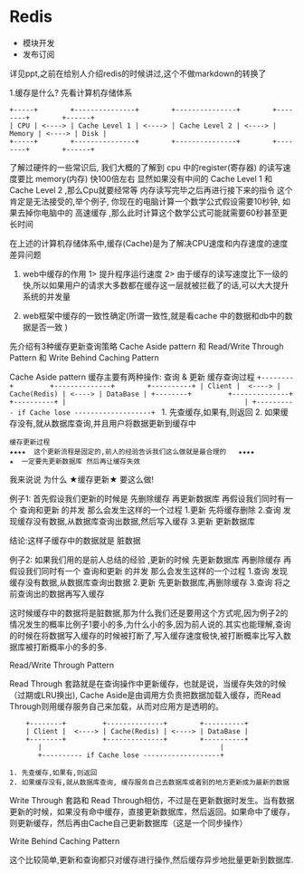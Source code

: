 Redis
=====

- 模块开发
- 发布订阅

详见ppt,之前在给别人介绍redis的时候讲过,这个不做markdown的转换了

1.缓存是什么?
先看计算机存储体系
```
+-----+        +---------------+        +---------------+        +--------+        +------+
| CPU | <----> | Cache Level 1 | <----> | Cache Level 2 | <----> | Memory | <----> | Disk |
+-----+        +---------------+        +---------------+        +--------+        +------+
```
了解过硬件的一些常识后,
我们大概的了解到 cpu 中的register(寄存器) 的读写速度要比 memory(内存) 快100倍左右
显然如果没有中间的 Cache Level 1  和 Cache Level 2 ,那么Cpu就要经常等  内存读写完毕之后再进行接下来的指令
这个肯定是无法接受的,举个例子, 你现在的电脑计算一个数学公式假设需要10秒钟,  如果去掉你电脑中的 高速缓存 ,那么此时计算这个数学公式可能就需要60秒甚至更长时间


在上述的计算机存储体系中,缓存(Cache)是为了解决CPU速度和内存速度的速度差异问题
1. web中缓存的作用
   1> 提升程序运行速度
   2> 由于缓存的读写速度比下一级的快,所以如果用户的请求大多数都在缓存这一层就被拦截了的话,可以大大提升系统的并发量

2. web框架中缓存的一致性确定(所谓一致性,就是看cache 中的数据和db中的数据是否一致 )

先介绍有3种缓存更新查询策略 Cache Aside pattern  和 Read/Write Through Pattern 和 Write Behind Caching Pattern

Cache Aside pattern 
缓存主要有两种操作:   查询   &   更新
    缓存查询过程
    ```
    +--------+         +--------------+        +----------+
    | Client |  <----> | Cache(Redis) | <----> | DataBase |
    +--------+         +--------------+        +----------+
       |                                            |
       +---------- if Cache lose -------------------+ 
    ```
    1. 先查缓存,如果有,则返回
    2. 如果缓存没有,就从数据库查询,并且用户将数据更新到缓存中

    缓存更新过程   
    ★★★★  这个更新流程是固定的,前人的经验告诉我们这么做就是最合理的   ★★★★
    ★  一定要先更新数据库 然后再让缓存失效    

我来说说 为什么 ★缓存更新★ 要这么做! 

例子1:
首先假设我们更新的时候是   先删除缓存   再更新数据库
再假设我们同时有一个  查询和更新 的并发
那么会发生这样的一个过程
1.更新  先将缓存删除 
2.查询  发现缓存没有数据,从数据库查询出数据,然后写入缓存
3.更新  更新数据库

结论:这样子缓存中的数据就是 脏数据


例子2:
如果我们用的是前人总结的经验 ,更新的时候  先更新数据库  再删除缓存
再假设我们同时有一个  查询和更新 的并发
那么会发生这样的一个过程
1.查询  发现缓存没有数据,从数据库查询出数据
2.更新  先更新数据库,再删除缓存
3.查询  将之前查询出的数据再写入缓存

这时候缓存中的数据将是脏数据,那为什么我们还是要用这个方式呢,因为例子2的情况发生的概率比例子1要小的多,为什么小的多,因为前人说的.其实也能理解,查询的时候在将数据写入缓存的时候被打断了,写入缓存速度极快,被打断概率比写入数据库被打断概率小的多的多.

Read/Write Through Pattern

Read Through 套路就是在查询操作中更新缓存，也就是说，当缓存失效的时候（过期或LRU换出), Cache Aside是由调用方负责把数据加载入缓存，而Read Through则用缓存服务自己来加载，从而对应用方是透明的。
```
    +--------+         +--------------+        +----------+
    | Client |  <----> | Cache(Redis) | <----> | DataBase |
    +--------+         +--------------+        +----------+
       |                                            |
       +---------- if Cache lose -------------------+ 
```
    1. 先查缓存,如果有,则返回
    2. 如果缓存没有,就从数据库查询, 缓存服务自己去数据库或者别的地方更新成为最新的数据


 Write Through 套路和 Read Through相仿，不过是在更新数据时发生。当有数据更新的时候，如果没有命中缓存，直接更新数据库，然后返回。如果命中了缓存，则更新缓存，然后再由Cache自己更新数据库（这是一个同步操作）


Write Behind Caching Pattern

这个比较简单,更新和查询都只对缓存进行操作,然后缓存异步地批量更新到数据库.